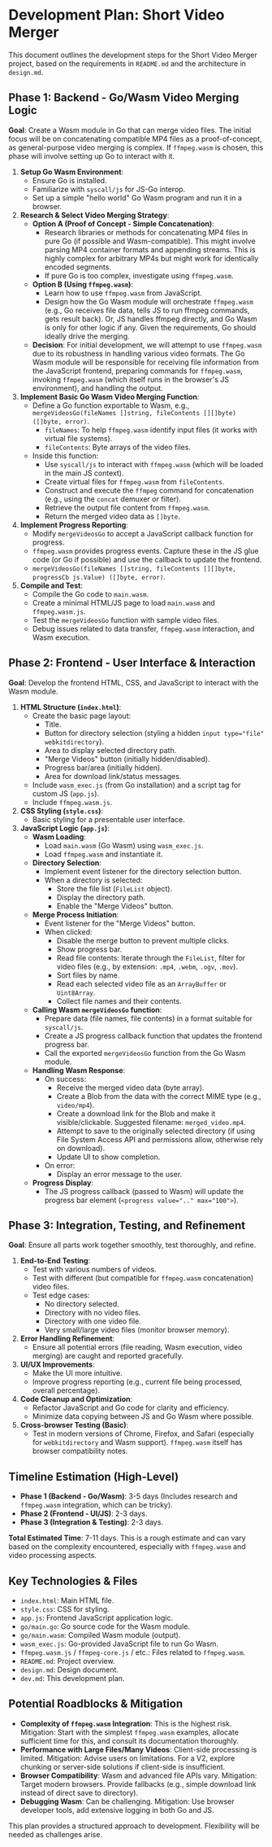 # Development Plan: Short Video Merger

This document outlines the development steps for the Short Video Merger project, based on the requirements in `README.md` and the architecture in `design.md`.

## Phase 1: Backend - Go/Wasm Video Merging Logic

**Goal**: Create a Wasm module in Go that can merge video files. The initial focus will be on concatenating compatible MP4 files as a proof-of-concept, as general-purpose video merging is complex. If `ffmpeg.wasm` is chosen, this phase will involve setting up Go to interact with it.

1.  **Setup Go Wasm Environment**:
    *   Ensure Go is installed.
    *   Familiarize with `syscall/js` for JS-Go interop.
    *   Set up a simple "hello world" Go Wasm program and run it in a browser.
2.  **Research & Select Video Merging Strategy**:
    *   **Option A (Proof of Concept - Simple Concatenation)**:
        *   Research libraries or methods for concatenating MP4 files in pure Go (if possible and Wasm-compatible). This might involve parsing MP4 container formats and appending streams. This is highly complex for arbitrary MP4s but might work for identically encoded segments.
        *   If pure Go is too complex, investigate using `ffmpeg.wasm`.
    *   **Option B (Using `ffmpeg.wasm`)**:
        *   Learn how to use `ffmpeg.wasm` from JavaScript.
        *   Design how the Go Wasm module will orchestrate `ffmpeg.wasm` (e.g., Go receives file data, tells JS to run ffmpeg commands, gets result back). Or, JS handles ffmpeg directly, and Go Wasm is only for other logic if any. Given the requirements, Go should ideally drive the merging.
    *   **Decision**: For initial development, we will attempt to use `ffmpeg.wasm` due to its robustness in handling various video formats. The Go Wasm module will be responsible for receiving file information from the JavaScript frontend, preparing commands for `ffmpeg.wasm`, invoking `ffmpeg.wasm` (which itself runs in the browser's JS environment), and handling the output.
3.  **Implement Basic Go Wasm Video Merging Function**:
    *   Define a Go function exportable to Wasm, e.g., `mergeVideosGo(fileNames []string, fileContents [][]byte) ([]byte, error)`.
        *   `fileNames`: To help `ffmpeg.wasm` identify input files (it works with virtual file systems).
        *   `fileContents`: Byte arrays of the video files.
    *   Inside this function:
        *   Use `syscall/js` to interact with `ffmpeg.wasm` (which will be loaded in the main JS context).
        *   Create virtual files for `ffmpeg.wasm` from `fileContents`.
        *   Construct and execute the `ffmpeg` command for concatenation (e.g., using the `concat` demuxer or filter).
        *   Retrieve the output file content from `ffmpeg.wasm`.
        *   Return the merged video data as `[]byte`.
4.  **Implement Progress Reporting**:
    *   Modify `mergeVideosGo` to accept a JavaScript callback function for progress.
    *   `ffmpeg.wasm` provides progress events. Capture these in the JS glue code (or Go if possible) and use the callback to update the frontend.
    *   `mergeVideosGo(fileNames []string, fileContents [][]byte, progressCb js.Value) ([]byte, error)`.
5.  **Compile and Test**:
    *   Compile the Go code to `main.wasm`.
    *   Create a minimal HTML/JS page to load `main.wasm` and `ffmpeg.wasm.js`.
    *   Test the `mergeVideosGo` function with sample video files.
    *   Debug issues related to data transfer, `ffmpeg.wasm` interaction, and Wasm execution.

## Phase 2: Frontend - User Interface & Interaction

**Goal**: Develop the frontend HTML, CSS, and JavaScript to interact with the Wasm module.

1.  **HTML Structure (`index.html`)**:
    *   Create the basic page layout:
        *   Title.
        *   Button for directory selection (styling a hidden `input type="file" webkitdirectory`).
        *   Area to display selected directory path.
        *   "Merge Videos" button (initially hidden/disabled).
        *   Progress bar/area (initially hidden).
        *   Area for download link/status messages.
    *   Include `wasm_exec.js` (from Go installation) and a script tag for custom JS (`app.js`).
    *   Include `ffmpeg.wasm.js`.
2.  **CSS Styling (`style.css`)**:
    *   Basic styling for a presentable user interface.
3.  **JavaScript Logic (`app.js`)**:
    *   **Wasm Loading**:
        *   Load `main.wasm` (Go Wasm) using `wasm_exec.js`.
        *   Load `ffmpeg.wasm` and instantiate it.
    *   **Directory Selection**:
        *   Implement event listener for the directory selection button.
        *   When a directory is selected:
            *   Store the file list (`FileList` object).
            *   Display the directory path.
            *   Enable the "Merge Videos" button.
    *   **Merge Process Initiation**:
        *   Event listener for the "Merge Videos" button.
        *   When clicked:
            *   Disable the merge button to prevent multiple clicks.
            *   Show progress bar.
            *   Read file contents: Iterate through the `FileList`, filter for video files (e.g., by extension: `.mp4`, `.webm`, `.ogv`, `.mov`).
            *   Sort files by name.
            *   Read each selected video file as an `ArrayBuffer` or `Uint8Array`.
            *   Collect file names and their contents.
    *   **Calling Wasm `mergeVideosGo` function**:
        *   Prepare data (file names, file contents) in a format suitable for `syscall/js`.
        *   Create a JS progress callback function that updates the frontend progress bar.
        *   Call the exported `mergeVideosGo` function from the Go Wasm module.
    *   **Handling Wasm Response**:
        *   On success:
            *   Receive the merged video data (byte array).
            *   Create a Blob from the data with the correct MIME type (e.g., `video/mp4`).
            *   Create a download link for the Blob and make it visible/clickable. Suggested filename: `merged_video.mp4`.
            *   Attempt to save to the originally selected directory (if using File System Access API and permissions allow, otherwise rely on download).
            *   Update UI to show completion.
        *   On error:
            *   Display an error message to the user.
    *   **Progress Display**:
        *   The JS progress callback (passed to Wasm) will update the progress bar element (`<progress value=".." max="100">`).

## Phase 3: Integration, Testing, and Refinement

**Goal**: Ensure all parts work together smoothly, test thoroughly, and refine.

1.  **End-to-End Testing**:
    *   Test with various numbers of videos.
    *   Test with different (but compatible for `ffmpeg.wasm` concatenation) video files.
    *   Test edge cases:
        *   No directory selected.
        *   Directory with no video files.
        *   Directory with one video file.
        *   Very small/large video files (monitor browser memory).
2.  **Error Handling Refinement**:
    *   Ensure all potential errors (file reading, Wasm execution, video merging) are caught and reported gracefully.
3.  **UI/UX Improvements**:
    *   Make the UI more intuitive.
    *   Improve progress reporting (e.g., current file being processed, overall percentage).
4.  **Code Cleanup and Optimization**:
    *   Refactor JavaScript and Go code for clarity and efficiency.
    *   Minimize data copying between JS and Go Wasm where possible.
5.  **Cross-browser Testing (Basic)**:
    *   Test in modern versions of Chrome, Firefox, and Safari (especially for `webkitdirectory` and Wasm support). `ffmpeg.wasm` itself has browser compatibility notes.

## Timeline Estimation (High-Level)

*   **Phase 1 (Backend - Go/Wasm)**: 3-5 days (Includes research and `ffmpeg.wasm` integration, which can be tricky).
*   **Phase 2 (Frontend - UI/JS)**: 2-3 days.
*   **Phase 3 (Integration & Testing)**: 2-3 days.

**Total Estimated Time**: 7-11 days. This is a rough estimate and can vary based on the complexity encountered, especially with `ffmpeg.wasm` and video processing aspects.

## Key Technologies & Files

*   `index.html`: Main HTML file.
*   `style.css`: CSS for styling.
*   `app.js`: Frontend JavaScript application logic.
*   `go/main.go`: Go source code for the Wasm module.
*   `go/main.wasm`: Compiled Wasm module (output).
*   `wasm_exec.js`: Go-provided JavaScript file to run Go Wasm.
*   `ffmpeg.wasm.js` / `ffmpeg-core.js` / etc.: Files related to `ffmpeg.wasm`.
*   `README.md`: Project overview.
*   `design.md`: Design document.
*   `dev.md`: This development plan.

## Potential Roadblocks & Mitigation

*   **Complexity of `ffmpeg.wasm` Integration**: This is the highest risk. Mitigation: Start with the simplest `ffmpeg.wasm` examples, allocate sufficient time for this, and consult its documentation thoroughly.
*   **Performance with Large Files/Many Videos**: Client-side processing is limited. Mitigation: Advise users on limitations. For a V2, explore chunking or server-side solutions if client-side is insufficient.
*   **Browser Compatibility**: Wasm and advanced file APIs vary. Mitigation: Target modern browsers. Provide fallbacks (e.g., simple download link instead of direct save to directory).
*   **Debugging Wasm**: Can be challenging. Mitigation: Use browser developer tools, add extensive logging in both Go and JS.

This plan provides a structured approach to development. Flexibility will be needed as challenges arise.

